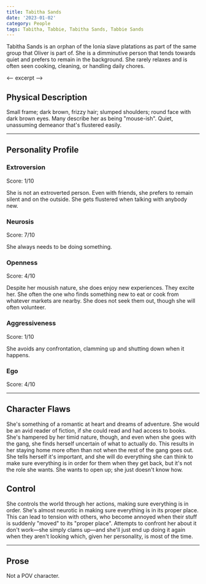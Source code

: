 ```yaml
---
title: Tabitha Sands
date: '2023-01-02'
category: People
tags: Tabitha, Tabbie, Tabitha Sands, Tabbie Sands
---
```


Tabitha Sands is an orphan of the Ionia slave platations as part of the same group that Oliver is part of. She is a dimminutive person that tends towards quiet and prefers to remain in the background. She rarely relaxes and is often seen cooking, cleaning, or handling daily chores.

<-- excerpt -->

## Physical Description

Small frame; dark brown, frizzy hair; slumped shoulders; round face with dark brown eyes. Many describe her as being "mouse-ish". Quiet, unassuming demeanor that's flustered easily.

---

## Personality Profile

### Extroversion

Score: 1/10

She is not an extroverted person. Even with friends, she prefers to remain silent and on the outside. She gets flustered when talking with anybody new.

### Neurosis

Score: 7/10

She always needs to be doing something.

### Openness

Score: 4/10

Despite her mousish nature, she does enjoy new experiences. They excite her. She often the one who finds something new to eat or cook from whatever markets are nearby. She does not seek them out, though she will often volunteer.

### Aggressiveness

Score: 1/10

She avoids any confrontation, clamming up and shutting down when it happens.

### Ego

Score: 4/10

---

## Character Flaws

She's something of a romantic at heart and dreams of adventure. She would be an avid reader of fiction, if she could read and had access to books. She's hampered by her timid nature, though, and even when she goes with the gang, she finds herself uncertain of what to actually do. This results in her staying home more often than not when the rest of the gang goes out. She tells herself it's important, and she will do everything she can think to make sure everything is in order for them when they get back, but it's not the role she wants. She wants to open up; she just doesn't know how.

## Control

She controls the world through her actions, making sure everything is in order. She's almost neurotic in making sure everything is in its proper place. This can lead to tension with others, who become annoyed when their stuff is suddenly "moved" to its "proper place". Attempts to confront her about it don't work—she simply clams up—and she'll just end up doing it again when they aren't looking which, given her personality, is most of the time.

---

## Prose

Not a POV character.
